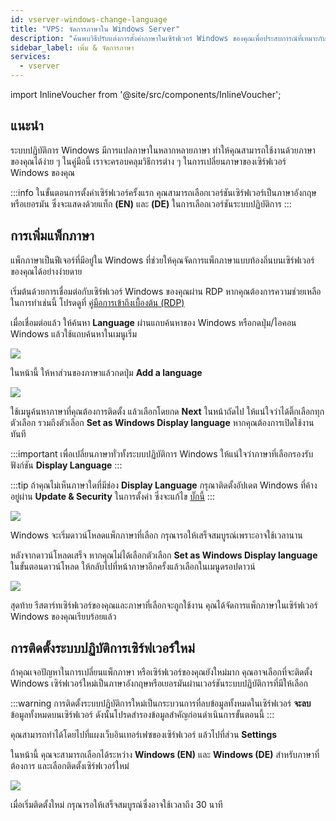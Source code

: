 ```yaml
---
id: vserver-windows-change-language
title: "VPS: จัดการภาษาใน Windows Server"
description: "ค้นพบวิธีปรับแต่งการตั้งค่าภาษาในเซิร์ฟเวอร์ Windows ของคุณเพื่อประสบการณ์ที่เหมาะกับท้องถิ่นและเพิ่มความสะดวกในการใช้งาน → เรียนรู้เพิ่มเติมตอนนี้"
sidebar_label: เพิ่ม & จัดการภาษา
services:
  - vserver
---
```


import InlineVoucher from '@site/src/components/InlineVoucher';

## แนะนำ

ระบบปฏิบัติการ Windows มีการแปลภาษาในหลากหลายภาษา ทำให้คุณสามารถใช้งานด้วยภาษาของคุณได้ง่าย ๆ ในคู่มือนี้ เราจะครอบคลุมวิธีการต่าง ๆ ในการเปลี่ยนภาษาของเซิร์ฟเวอร์ Windows ของคุณ

:::info
ในขั้นตอนการตั้งค่าเซิร์ฟเวอร์ครั้งแรก คุณสามารถเลือกเวอร์ชันเซิร์ฟเวอร์เป็นภาษาอังกฤษหรือเยอรมัน ซึ่งจะแสดงด้วยแท็ก **(EN)** และ **(DE)** ในการเลือกเวอร์ชันระบบปฏิบัติการ
:::

<InlineVoucher />

## การเพิ่มแพ็กภาษา

แพ็กภาษาเป็นฟีเจอร์ที่มีอยู่ใน Windows ที่ช่วยให้คุณจัดการแพ็กภาษาแบบท้องถิ่นบนเซิร์ฟเวอร์ของคุณได้อย่างง่ายดาย

เริ่มต้นด้วยการเชื่อมต่อกับเซิร์ฟเวอร์ Windows ของคุณผ่าน RDP หากคุณต้องการความช่วยเหลือในการทำเช่นนี้ โปรดดูที่ [คู่มือการเข้าถึงเบื้องต้น (RDP)](vserver-windows-userdp.md)

เมื่อเชื่อมต่อแล้ว ให้ค้นหา **Language** ผ่านแถบค้นหาของ Windows หรือกดปุ่ม/ไอคอน Windows แล้วใช้แถบค้นหาในเมนูเริ่ม

![](https://screensaver01.zap-hosting.com/index.php/s/iwnxdwsYHPy9AMP/preview)

ในหน้านี้ ให้หาส่วนของภาษาแล้วกดปุ่ม **Add a language**

![](https://screensaver01.zap-hosting.com/index.php/s/EJxNz66LPBDiE9J/preview)

ใช้เมนูค้นหาภาษาที่คุณต้องการติดตั้ง แล้วเลือกโดยกด **Next** ในหน้าถัดไป ให้แน่ใจว่าได้ติ๊กเลือกทุกตัวเลือก รวมถึงตัวเลือก **Set as Windows Display language** หากคุณต้องการเปิดใช้งานทันที

:::important
เพื่อเปลี่ยนภาษาทั่วทั้งระบบปฏิบัติการ Windows ให้แน่ใจว่าภาษาที่เลือกรองรับฟังก์ชัน **Display Language**
:::

:::tip
ถ้าคุณไม่เห็นภาษาใดที่มีช่อง **Display Language** กรุณาติดตั้งอัปเดต Windows ที่ค้างอยู่ผ่าน **Update & Security** ในการตั้งค่า ซึ่งจะแก้ไข [บั๊กนี้](https://learn.microsoft.com/en-us/troubleshoot/windows-server/shell-experience/cannot-configure-language-pack-windows-server-desktop-experience)
:::

![](https://screensaver01.zap-hosting.com/index.php/s/ZENz49zaSmkLNER/preview)

Windows จะเริ่มดาวน์โหลดแพ็กภาษาที่เลือก กรุณารอให้เสร็จสมบูรณ์เพราะอาจใช้เวลานาน

หลังจากดาวน์โหลดเสร็จ หากคุณไม่ได้เลือกตัวเลือก **Set as Windows Display language** ในขั้นตอนดาวน์โหลด ให้กลับไปที่หน้าภาษาอีกครั้งแล้วเลือกในเมนูดรอปดาวน์

![](https://screensaver01.zap-hosting.com/index.php/s/Ee3rMKzXTidr9Jk/preview)

สุดท้าย รีสตาร์ทเซิร์ฟเวอร์ของคุณและภาษาที่เลือกจะถูกใช้งาน คุณได้จัดการแพ็กภาษาในเซิร์ฟเวอร์ Windows ของคุณเรียบร้อยแล้ว

## การติดตั้งระบบปฏิบัติการเซิร์ฟเวอร์ใหม่

ถ้าคุณเจอปัญหาในการเปลี่ยนแพ็กภาษา หรือเซิร์ฟเวอร์ของคุณยังใหม่มาก คุณอาจเลือกที่จะติดตั้ง Windows เซิร์ฟเวอร์ใหม่เป็นภาษาอังกฤษหรือเยอรมันผ่านเวอร์ชันระบบปฏิบัติการที่มีให้เลือก

:::warning
การติดตั้งระบบปฏิบัติการใหม่เป็นกระบวนการที่ลบข้อมูลทั้งหมดในเซิร์ฟเวอร์ **จะลบ** ข้อมูลทั้งหมดบนเซิร์ฟเวอร์ ดังนั้นโปรดสำรองข้อมูลสำคัญก่อนดำเนินการขั้นตอนนี้
:::

คุณสามารถทำได้โดยไปที่แผงเว็บอินเทอร์เฟซของเซิร์ฟเวอร์ แล้วไปที่ส่วน **Settings**

ในหน้านี้ คุณจะสามารถเลือกได้ระหว่าง **Windows (EN)** และ **Windows (DE)** สำหรับภาษาที่ต้องการ และเลือกติดตั้งเซิร์ฟเวอร์ใหม่

![](https://screensaver01.zap-hosting.com/index.php/s/gxw8pKDr8sBBTHQ/preview)

เมื่อเริ่มติดตั้งใหม่ กรุณารอให้เสร็จสมบูรณ์ซึ่งอาจใช้เวลาถึง 30 นาที

<InlineVoucher />